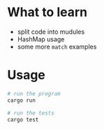 # What to learn
* split code into mudules
* HashMap usage
* some more `match` examples


# Usage
```bash
# run the program
cargo run

# run the tests
cargo test
```